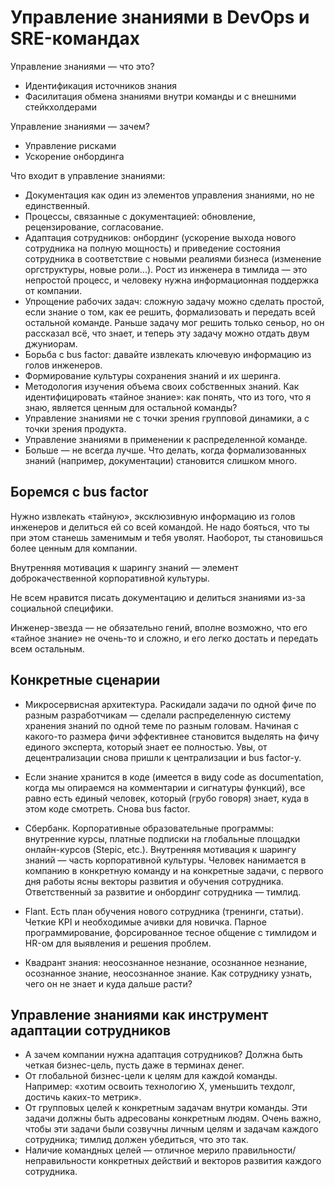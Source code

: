 # Управление знаниями в DevOps и SRE-командах

Управление знаниями — что это?
* Идентификация источников знания
* Фасилитация обмена знаниями внутри команды и с внешними стейкхолдерами

Управление знаниями — зачем?
* Управление рисками
* Ускорение онбординга

Что входит в управление знаниями:

* Документация как один из элементов управления знаниями, но не единственный.
* Процессы, связанные с документацией: обновление, рецензирование, согласование.
* Адаптация сотрудников: онбординг (ускорение выхода нового сотрудника на полную мощность) и приведение состояния сотрудника в соответствие с новыми реалиями бизнеса (изменение оргструктуры, новые роли...). Рост из инженера в тимлида — это непростой процесс, и человеку нужна информационная поддержка от компании.
* Упрощение рабочих задач: сложную задачу можно сделать простой, если знание о том, как ее решить, формализовать и передать всей остальной команде. Раньше задачу мог решить только сеньор, но он рассказал всё, что знает, и теперь эту задачу можно отдать двум джуниорам.
* Борьба с bus factor: давайте извлекать ключевую информацию из голов инженеров. 
* Формирование культуры сохранения знаний и их шеринга.
* Методология изучения объема своих собственных знаний. Как идентифицировать «тайное знание»: как понять, что из того, что я знаю, является ценным для остальной команды?
* Управление знаниями не с точки зрения групповой динамики, а с точки зрения продукта.
* Управление знаниями в применении к распределенной команде.
* Больше — не всегда лучше. Что делать, когда формализованных знаний (например, документации) становится слишком много.


## Боремся с bus factor
Нужно извлекать «тайную», эксклюзивную информацию из голов инженеров и делиться ей со всей командой. Не надо бояться, что ты при этом станешь заменимым и тебя уволят. Наоборот, ты становишься более ценным для компании.

Внутренняя мотивация к шарингу знаний — элемент доброкачественной корпоративной культуры.

Не всем нравится писать документацию и делиться знаниями из-за социальной специфики.

Инженер-звезда — не обязательно гений, вполне возможно, что его «тайное знание» не очень-то и сложно, и его легко достать и передать всем остальным.



## Конкретные сценарии

* Микросервисная архитектура. Раскидали задачи по одной фиче по разным разработчикам — сделали распределенную систему хранения знаний по одной теме по разным головам. Начиная с какого-то размера фичи эффективнее становится выделять на фичу единого эксперта, который знает ее полностью. Увы, от децентрализации снова пришли к централизации и bus factor-у. 

* Если знание хранится в коде (имеется в виду code as documentation, когда мы опираемся на комментарии и сигнатуры функций), все равно есть единый человек, который (грубо говоря) знает, куда в этом коде смотреть. Снова bus factor.

* Сбербанк. Корпоративные образовательные программы: внутренние курсы, платные подписки на глобальные площадки онлайн-курсов (Stepic, etc.). Внутренняя мотивация к шарингу знаний — часть корпоративной культуры. Человек нанимается в компанию в конкретную команду и на конкретные задачи, с первого дня работы ясны векторы развития и обучения сотрудника. Ответственный за развитие и онбординг сотрудника — тимлид.

* Flant. Есть план обучения нового сотрудника (тренинги, статьи). Четкие KPI и необходимые ачивки для новичка. Парное программирование, форсированное тесное общение с тимлидом и HR-ом для выявления и решения проблем.

* Квадрант знания: неосознанное незнание, осознанное незнание, осознанное знание, неосознанное знание. Как сотруднику узнать, чего он не знает и куда дальше расти?

## Управление знаниями как инструмент адаптации сотрудников

* А зачем компании нужна адаптация сотрудников? Должна быть четкая бизнес-цель, пусть даже в терминах денег.
* От глобальной бизнес-цели к целям для каждой команды. Например: «хотим освоить технологию Х, уменьшить техдолг, достичь каких-то метрик».
* От групповых целей к конкретным задачам внутри команды. Эти задачи должны быть адресованы конкретным людям. Очень важно, чтобы эти задачи были созвучны личным целям и задачам каждого сотрудника; тимлид должен убедиться, что это так.
* Наличие командных целей — отличное мерило правильности/неправильности конкретных действий и векторов развития каждого сотрудника.
